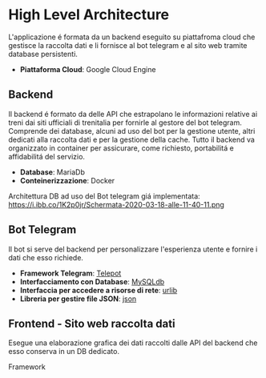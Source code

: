 # High Level Architecture

L'applicazione é formata da un backend eseguito su piattafroma cloud che gestisce la raccolta dati e li fornisce al bot telegram e al sito web tramite database persistenti.


*  **Piattaforma Cloud**: Google Cloud Engine

## Backend
Il backend é formato da delle API che estrapolano le informazioni relative ai treni dai siti ufficiali di trenitalia per fornirle al gestore del bot telegram. 
Comprende dei database, alcuni ad uso del bot per la gestione utente, altri dedicati alla raccolta dati e per la gestione della cache.
Tutto il backend va organizzato in container per assicurare, come richiesto, portabilitá e affidabilitá del servizio.

* **Database**: MariaDb
* **Conteinerizzazione**: Docker

Architettura DB ad uso del Bot telegram giá implementata: https://i.ibb.co/1K2p0jr/Schermata-2020-03-18-alle-11-40-11.png


## Bot Telegram
Il bot si serve del backend per personalizzare l'esperienza utente e fornire i dati che esso richiede.

* **Framework Telegram**: [Telepot](https://telepot.readthedocs.io/en/latest/)
* **Interfacciamento con Database**: [MySQLdb](https://www.python.it/doc/articoli/mysqldb/mysqldb-3.html)
* **Interfaccia per accedere a risorse di rete**: [urlib](https://docs.python.org/3/library/urllib.html)
* **Libreria per gestire file JSON**: [json](https://docs.python.org/3/library/json.html)

## Frontend - Sito web raccolta dati
Esegue una elaborazione grafica dei dati raccolti dalle API del backend che esso conserva in un DB dedicato.

Framework